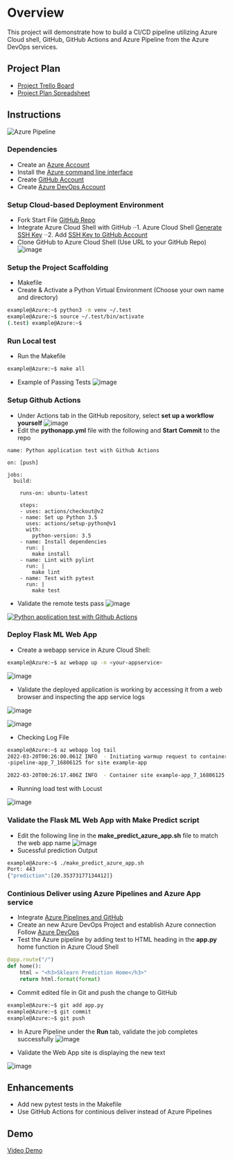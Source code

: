# Overview

This project will demonstrate how to build a CI/CD pipeline utilizing Azure Cloud shell, GitHub, GitHub Actions and Azure Pipeline from the Azure DevOps services.

## Project Plan
* [Project Trello Board](https://trello.com/invite/b/utPUpbKs/4de71565c462e1ecd9979226163da45b/azure-webapp-pipeline)
* [Project Plan Spreadsheet](https://docs.google.com/spreadsheets/d/1YxOxBlr8zrpXSzDh7PlDraRNqhwDD2ab5f9H8kcbaOg/edit?usp=sharing)

## Instructions
![Azure Pipeline](https://user-images.githubusercontent.com/89496176/159104344-83559ddd-c537-4ccd-9bc0-603344079cf7.jpg)


### Dependencies
* Create an [Azure Account](https://portal.azure.com)
* Install the [Azure command line interface](https://docs.microsoft.com/en-us/cli/azure/install-azure-cli?view=azure-cli-latest)
* Create [GitHub Account](https://docs.github.com/en/get-started/signing-up-for-github/signing-up-for-a-new-github-account)
* Create [Azure DevOps Account](https://azure.microsoft.com/en-us/services/devops/)


### Setup Cloud-based Deployment Environment
* Fork Start File [GitHub Repo](https://github.com/Jake4PCAPS/azure-pipeline)
* Integrate Azure Cloud Shell with GitHub
⋅⋅1. Azure Cloud Shell [Generate SSH Key](https://docs.github.com/en/authentication/connecting-to-github-with-ssh/generating-a-new-ssh-key-and-adding-it-to-the-ssh-agent)
⋅⋅2. Add [SSH Key to GitHub Account](https://docs.github.com/en/authentication/connecting-to-github-with-ssh/adding-a-new-ssh-key-to-your-github-account)
* Clone GitHub to Azure Cloud Shell (Use URL to your GitHub Repo)
![image](https://user-images.githubusercontent.com/89496176/159137779-4e7fa523-bf31-4e9a-985d-ad3b2bdec24e.png)

### Setup the Project Scaffolding
* Makefile
* Create & Activate a Python Virtual Environment (Choose your own name and directory)

```bash
example@Azure:~$ python3 -m venv ~/.test
example@Azure:~$ source ~/.test/bin/activate
(.test) example@Azure:~$ 
```


### Run Local test
* Run the Makefile
```bash
example@Azure:~$ make all
```
* Example of Passing Tests
![image](https://user-images.githubusercontent.com/89496176/159138090-b24bed2c-8610-4bfa-8032-135694bd9027.png)


### Setup Github Actions
* Under Actions tab in the GitHub repository, select **set up a workflow yourself**
![image](https://user-images.githubusercontent.com/89496176/159138274-e6302440-a224-4139-a476-76e9804c5f80.png)
* Edit the **pythonapp.yml** file with the following and **Start Commit** to the repo
```
name: Python application test with Github Actions

on: [push]

jobs:
  build:

    runs-on: ubuntu-latest

    steps:
    - uses: actions/checkout@v2
    - name: Set up Python 3.5
      uses: actions/setup-python@v1
      with:
        python-version: 3.5
    - name: Install dependencies
      run: |
        make install
    - name: Lint with pylint
      run: |
        make lint
    - name: Test with pytest
      run: |
        make test
```

* Validate the remote tests pass
![image](https://user-images.githubusercontent.com/89496176/159138359-79b3f663-f049-4277-a4c2-49c5b16ddac0.png)

[![Python application test with Github Actions](https://github.com/Jake4PCAPS/azure-pipeline/actions/workflows/pythonapp.yml/badge.svg)](https://github.com/Jake4PCAPS/azure-pipeline/actions/workflows/pythonapp.yml)

### Deploy Flask ML Web App
* Create a webapp service in Azure Cloud Shell:
```bash
example@Azure:~$ az webapp up -n <your-appservice>
```
![image](https://user-images.githubusercontent.com/89496176/159143393-968232d8-171d-4d4e-a2a6-e92969ce978f.png)

* Validate the deployed application is working by accessing it from a web browser and inspecting the app service logs

![image](https://user-images.githubusercontent.com/89496176/159138982-76eeb19c-492c-42e9-bb0d-bce7ce4d23d2.png)

 ![image](https://user-images.githubusercontent.com/89496176/159139007-ba412cce-ee81-4267-a804-b39779df7327.png)

* Checking Log File
```bash
example@Azure:~$ az webapp log tail
2022-03-20T00:26:00.061Z INFO  - Initiating warmup request to container project2
-pipeline-app_7_16806125 for site example-app

2022-03-20T00:26:17.406Z INFO  - Container site example-app_7_16806125 for site site example-app initialized successfully and is ready to serve requests.
```

* Running load test with Locust
	
![image](https://user-images.githubusercontent.com/89496176/159144251-4663b344-689e-4772-aecd-7d4d2f9883b6.png)



### Validate the Flask ML Web App with **Make Predict** script
* Edit the following line in the **make_predict_azure_app.sh** file to match the web app name
![image](https://user-images.githubusercontent.com/89496176/159138930-01dcc042-95cd-44f3-a907-79c38c4ad46f.png)
* Sucessful prediction Output
```bash
example@Azure:~$ ./make_predict_azure_app.sh
Port: 443
{"prediction":[20.35373177134412]}
```


 ### Continious Deliver using Azure Pipelines and Azure App service
* Integrate [Azure Pipelines and GitHub](https://docs.microsoft.com/en-us/azure/devops/pipelines/repos/github?view=azure-devops&tabs=yaml)
* Create an new Azure DevOps Project and establish Azure connection
Follow [Azure DevOps](https://docs.microsoft.com/en-us/azure/devops/pipelines/ecosystems/python-webapp?view=azure-devops#create-an-azure-devops-project-and-connect-to-azure)
* Test the Azure pipeline by adding text to HTML heading in the **app.py** home function in Azure Cloud Shell
```python
@app.route("/")
def home():
    html = "<h3>Sklearn Prediction Home</h3>"
    return html.format(format)
```
* Commit edited file in Git and push the change to GitHub
```bash
example@Azure:~$ git add app.py
example@Azure:~$ git commit
example@Azure:~$ git push
```
* In Azure Pipeline under the **Run** tab, validate the job completes successfully
![image](https://user-images.githubusercontent.com/89496176/159143056-366ff6c1-a52c-4313-be0b-c193502e615b.png)

* Validate the Web App site is displaying the new text

![image](https://user-images.githubusercontent.com/89496176/159143220-c633f8f6-cc18-4452-a501-7da127ae9095.png)


## Enhancements

* Add new pytest tests in the Makefile 
* Use GitHub Actions for continious deliver instead of Azure Pipelines

## Demo 

[Video Demo](https://youtu.be/NqXMLn6dLDQ)

